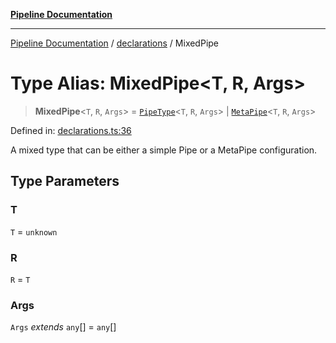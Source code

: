 [**Pipeline Documentation**](../../README.md)

***

[Pipeline Documentation](../../README.md) / [declarations](../README.md) / MixedPipe

# Type Alias: MixedPipe\<T, R, Args\>

> **MixedPipe**\<`T`, `R`, `Args`\> = [`PipeType`](PipeType.md)\<`T`, `R`, `Args`\> \| [`MetaPipe`](../interfaces/MetaPipe.md)\<`T`, `R`, `Args`\>

Defined in: [declarations.ts:36](https://github.com/stonemjs/pipeline/blob/4373463e5220be8ed997c5e4b7e1c704715db014/src/declarations.ts#L36)

A mixed type that can be either a simple Pipe or a MetaPipe configuration.

## Type Parameters

### T

`T` = `unknown`

### R

`R` = `T`

### Args

`Args` *extends* `any`[] = `any`[]

